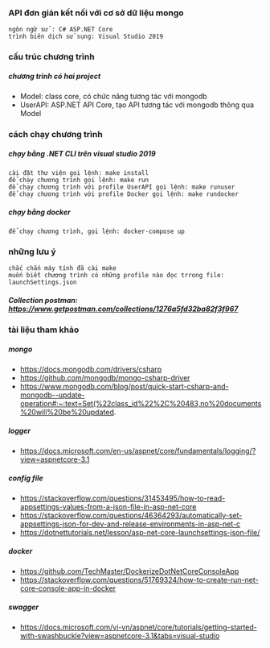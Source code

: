 ### API đơn giản kết nối với cơ sở dữ liệu mongo
    ngôn ngữ sử : C# ASP.NET Core
    trình biên dịch sử sụng: Visual Studio 2019

### cấu trúc chương trình
##### chương trình có hai project
- Model: class core, có chức năng tương tác với mongodb
- UserAPI: ASP.NET API Core, tạo API tương tác với mongodb thông qua Model

### cách chạy chương trình
##### chạy bằng .NET CLI trên visual studio 2019
    cài đặt thư viện gọi lệnh: make install
    để chạy chương trình gọi lệnh: make run
    để chạy chương trình với profile UserAPI gọi lệnh: make runuser
    để chạy chương trình với profile Docker gọi lệnh: make rundocker
##### chạy bằng docker
    để chạy chương trình, gọi lệnh: docker-compose up

### những lưu ý
    chắc chắn máy tính đã cài make
    muốn biết chương trình có những profile nào đọc trrong file: launchSettings.json

##### Collection postman: https://www.getpostman.com/collections/1276a5fd32ba82f3f967

### tài liệu tham khảo
##### mongo
- https://docs.mongodb.com/drivers/csharp
- https://github.com/mongodb/mongo-csharp-driver
- https://www.mongodb.com/blog/post/quick-start-csharp-and-mongodb--update-operation#:~:text=Set(%22class_id%22%2C%20483,no%20documents%20will%20be%20updated.
##### logger
- https://docs.microsoft.com/en-us/aspnet/core/fundamentals/logging/?view=aspnetcore-3.1
##### config file
- https://stackoverflow.com/questions/31453495/how-to-read-appsettings-values-from-a-json-file-in-asp-net-core
- https://stackoverflow.com/questions/46364293/automatically-set-appsettings-json-for-dev-and-release-environments-in-asp-net-c
- https://dotnettutorials.net/lesson/asp-net-core-launchsettings-json-file/
##### docker
- https://github.com/TechMaster/DockerizeDotNetCoreConsoleApp
- https://stackoverflow.com/questions/51769324/how-to-create-run-net-core-console-app-in-docker
##### swagger
- https://docs.microsoft.com/vi-vn/aspnet/core/tutorials/getting-started-with-swashbuckle?view=aspnetcore-3.1&tabs=visual-studio
